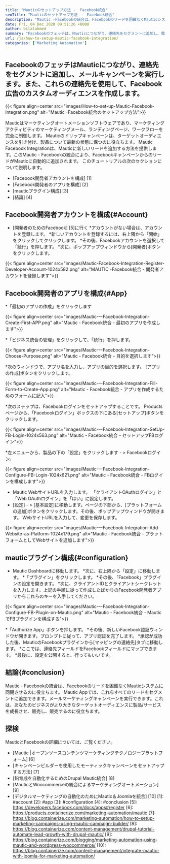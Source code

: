 ```yaml
---
title: "Mauticのセットアップ方法 -  Facebook統合" 
seoTitle: "Mauticのセットアップ方法 -  Facebook統合" 
description: "Mautic -Facebookの統合は、Facebookのリードを困難なくMauticシステムに同期させるのに役立ち、マーケティングキャンペーンでそれらを使用します。" 
date: Fri, 04 Dec 2020 09:51:26 +0000
author: bilalahmed
summary: "Facebookのフェッチは、Mauticにつながり、連絡先をセグメントに追加し、電子メールキャンペーンを実行します。また、これらの連絡先を使用して、Facebook広告のカスタムオーディエンスを作成します。" 
url: /ja/how-to-setup-mautic-facebook-integration/
categories: ['Marketing Automation']
---
```


## FacebookのフェッチはMauticにつながり、連絡先をセグメントに追加し、メールキャンペーンを実行します。また、これらの連絡先を使用して、Facebook広告のカスタムオーディエンスを作成します。

{{< figure align=center src="images/How-to-set-up-Mautic-Facebook-Integration.png" alt="Mautic -Facebook統合のセットアップ方法">}}

Mauticはマーケティングオートメーションソフトウェアであり、マーケティングアクティビティのマーケティングメール、ランディングページ、ワークフローを完全に制御します。 Mauticのドリップキャンペーンは、ターゲットオーディエンスを引き付け、製品について最新の状態に保つのに役立ちます。 Mautic Facebook Integrationは、Mauticに新しいリードを追加する方法を提供します。このMautic  -  Facebookの統合により、FacebookキャンペーンからのリードがMauticに自動的に追加されます。
このチュートリアルの次のセクションについて説明します。
  * [Facebook開発者アカウントを構成] [1]
  * [Facebook開発者のアプリを構成] [2]
  * [mauticプラグイン構成] [3]
  * [結論] [4]

## Facebook開発者アカウントを構成{#Account}
  * [開発者のためのFacebook] [5]に行く
  *アカウントがない場合は、アカウントを登録します。
  *新しいアカウントを登録するには、右上隅から「開始」をクリックしてクリックします。
  *その後、Facebookアカウントを選択して「続行」を押します。
  *次に、ポップアップウィンドウから[開発者]ボタンをクリックします。

{{< figure align=center src="images/Mautic-Facebook-Integration-Register-Developer-Account-1024x582.png" alt="MAUTIC -Facebook統合 - 開発者アカウントを登録します">}}


## Facebook開発者のアプリを構成{#App}
  *「最初のアプリの作成」をクリックします

{{< figure align=center src="images/Mautic-–-Facebook-Integration-Create-First-APP.png" alt="Mautic  -  Facebook統合 - 最初のアプリを作成します">}}

  *「ビジネス統合の管理」をクリックして、「続行」を押します。

{{< figure align=center src="images/Mautic-–-Facebook-Integration-Choose-Purpose.png" alt="Mautic  -  Facebook統合 - 目的を選択します">}}

  *次のウィンドウで、アプリ名を入力し、アプリの目的を選択します。 [アプリの作成]ボタンをクリックします。

{{< figure align=center src="images/Mautic-–-Facebook-Integration-Fill-Form-to-Create-App.png" alt="Mautic  -  Facebook統合 - アプリを作成するためのフォームに記入">}}

  *次のステップは、Facebookログインをセットアップすることです。 Productsページから、「Facebookログイン」ボックスの下にある[セットアップ]ボタンをクリックします。

{{< figure align=center src="images/Mautic-–-Facebook-Integration-SetUp-FB-Login-1024x563.png" alt="Mautic  -  Facebook統合 - セットアップFBログイン">}}

  *左メニューから、製品の下の「設定」をクリックします - > Facebookログイン。

{{< figure align=center src="images/Mautic-–-Facebook-Integration-Configure-FB-Login-1024x621.png" alt="Mautic  -  Facebook統合 -  FBログインを構成します">}}

  * Mautic WebサイトURLを入力します。 「クライアントOAuthログイン」と「Web OAuthログイン」を「はい」に設定します。
  * [設定]  - > [基本設定]に移動します。ページの下部から、[プラットフォームの追加]ボタンをクリックします。その後、ポップアップウィンドウが開きます。 WebサイトURLを入力して、変更を保存します。

{{< figure align=center src="images/Mautic-–-Facebook-Integration-Add-Website-as-Platform-1024x179.png" alt="Mautic  -  Facebook統合 - プラットフォームとしてWebサイトを追加します">}}


## mauticプラグイン構成{#configuration}
  * Mautic Dashboardに移動します。
  *次に、右上隅から「設定」に移動します。
  *「プラグイン」をクリックします。
  *その後、「Facebook」プラグインの設定を開きます。
  *次に、クライアントIDとクライアントシークレットを入力します。上記の手順に従って作成したばかりのFacebook開発者アプリからこれらのキーを入手してください。

{{< figure align=center src="images/Mautic-–-Facebook-Integration-Configure-FB-Plugin-on-Mautic.png" alt="Mautic  -  Facebook統合 -  MauticでFBプラグインを構成する">}}

  *「Authorize App」ボタンを押します。
  *その後、新しいFacebook認証ウィンドウが開きます。プロンプトに従って、アプリ認証を完了します。
  *承認が成功した後、MauticのFacebookプラグインから[マッピングの連絡先]タブに移動します。
  *ここでは、連絡先フィールドをFacebookフィールドにマップできます。
  *最後に、設定を公開すると、行ってもいいです。

## 結論{#conclusion}
Mautic  -  Facebookの統合は、Facebookのリードを困難なくMauticシステムに同期させるのに役立ちます。 Mautic Appでは、これらすべてのリードをセグメントに追加できます。メールマーケティングキャンペーンを実行できます。これは、あなたのビジネスがより大きなターゲットオーディエンスに製品/サービスを成長させ、販売し、販売するのに役立ちます。

## 探検
MauticとFacebookの詳細については、ご覧ください。
  * [Mautic |オープンソースコンテンツマーケティングテクノロジープラットフォーム] [6]
  * [キャンペーンビルダーを使用したモーティックキャンペーンをセットアップする方法] [7]
  * [鉛育成を自動化するためのDrupal Mautic統合] [8]
  * [MauticとWoocommerceの統合によるマーケティングオートメーション] [9]
  * [デジタルマーケティングの自動化のためにMautic＆Joomlaを統合] [10]
[1]: #account
[2]: #app
[3]: #configuration
[4]: #conclusion
[5]: https://developers.facebook.com/docs/apps#register
[6]: https://products.containerize.com/marketing-automation/mautic
[7]: https://blog.containerize.com/marketing-automation/how-to-setup-marketing-campaigns-using-mautic-campaign-builder/
[8]: https://blog.containerize.com/content-management/drupal-tutorial-automate-lead-growth-with-drupal-mautic/
[9]: https://blog.containerize.com/blogging/marketing-automation-using-mautic-and-wordpress-woocommerce/
[10]: https://blog.containerize.com/content-management/integrate-mautic-with-joomla-for-marketing-automation/
